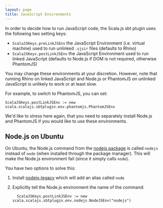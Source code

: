 ```yaml
---
layout: page
title: JavaScript Environments
---
```


In order to decide how to run JavaScript code, the Scala.js sbt plugin uses the following two setting keys:

- `ScalaJSKeys.preLinkJSEnv` the JavaScript Environment (i.e. virtual machine) used to run unlinked `.sjsir` files (defaults to Rhino)
- `ScalaJSKeys.postLinkJSEnv` the JavaScript Environment used to run linked JavaScript (defaults to Node.js if DOM is not required, otherwise PhantomJS)

You may change these environments at your discretion. However, note that running Rhino on linked JavaScript and Node.js or PhantomJS on unlinked JavaScript is unlikely to work or at least slow.

For example, to switch to PhantomJS, you can set:

    ScalaJSKeys.postLinkJSEnv := new scala.scalajs.sbtplugin.env.phantomjs.PhantomJSEnv

We'd like to stress here again, that you need to separately install Node.js and PhantomJS if you would like to use these environments.

## <a name="node-on-ubuntu"></a> Node.js on Ubuntu

On Ubuntu, the Node.js command from the [nodejs package](http://packages.ubuntu.com/utopic/nodejs) is called `nodejs` instead of `node` (when installed through the package manager). This will make the Node.js environment fail (since it simply calls `node`).

You have two options to solve this:

1. Install [nodejs-legacy](http://packages.ubuntu.com/utopic/nodejs-legacy) which will add an alias called `node`
2. Explicitly tell the Node.js environment the name of the command:

         ScalaJSKeys.postLinkJSEnv := new scala.scalajs.sbtplugin.env.nodejs.NodeJSEnv("nodejs")

